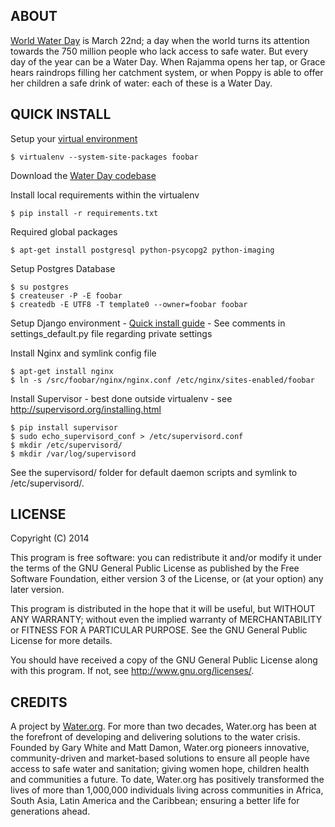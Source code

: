 ABOUT
-----
[World Water Day](http://www.waterday.org/) is March 22nd; a day when the world
turns its attention towards the 750 million people who lack access to safe 
water. But every day of the year can be a Water Day. When Rajamma opens her
tap, or Grace hears raindrops filling her catchment system, or when Poppy is
able to offer her children a safe drink of water: each of these is a Water Day.

QUICK INSTALL
-------------
Setup your [virtual environment](http://www.virtualenv.org/)

    $ virtualenv --system-site-packages foobar

Download the [Water Day codebase](https://github.com/waterdotorg/waterday-2015/)

Install local requirements within the virtualenv

    $ pip install -r requirements.txt

Required global packages

    $ apt-get install postgresql python-psycopg2 python-imaging

Setup Postgres Database

    $ su postgres
    $ createuser -P -E foobar
    $ createdb -E UTF8 -T template0 --owner=foobar foobar

Setup Django environment - [Quick install guide](https://docs.djangoproject.com/en/1.6/intro/install/)
    - See comments in settings_default.py file regarding private settings
    
Install Nginx and symlink config file

    $ apt-get install nginx
    $ ln -s /src/foobar/nginx/nginx.conf /etc/nginx/sites-enabled/foobar

Install Supervisor
    - best done outside virtualenv
    - see http://supervisord.org/installing.html

    $ pip install supervisor
    $ sudo echo_supervisord_conf > /etc/supervisord.conf
    $ mkdir /etc/supervisord/
    $ mkdir /var/log/supervisord

See the supervisord/ folder for default daemon scripts and symlink 
to /etc/supervisord/. 

LICENSE
-------
Copyright (C) 2014

This program is free software: you can redistribute it and/or modify
it under the terms of the GNU General Public License as published by
the Free Software Foundation, either version 3 of the License, or
(at your option) any later version.

This program is distributed in the hope that it will be useful,
but WITHOUT ANY WARRANTY; without even the implied warranty of
MERCHANTABILITY or FITNESS FOR A PARTICULAR PURPOSE.  See the
GNU General Public License for more details.

You should have received a copy of the GNU General Public License
along with this program.  If not, see <http://www.gnu.org/licenses/>.


CREDITS
-------
A project by [Water.org](http://water.org/). For more than two decades,
Water.org has been at the forefront of developing and delivering solutions to 
the water crisis. Founded by Gary White and Matt Damon, Water.org pioneers 
innovative, community-driven and market-based solutions to ensure all people 
have access to safe water and sanitation; giving women hope, children health 
and communities a future. To date, Water.org has positively transformed the 
lives of more than 1,000,000 individuals living across communities in Africa, 
South Asia, Latin America and the Caribbean; ensuring a better life for 
generations ahead.
